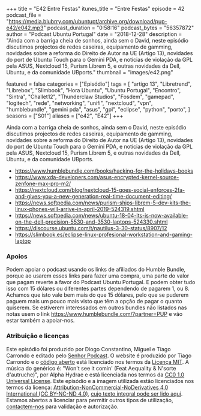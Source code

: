 +++
title = "E42 Entre Festas"
itunes_title = "Entre Festas"
episode = 42
podcast_file = "https://media.blubrry.com/ubuntupt/archive.org/download/pup-e42/e042.mp3"
podcast_duration = "0:58:16"
podcast_bytes = "56357872"
author = "Podcast Ubuntu Portugal"
date = "2018-12-28"
description = "Ainda com a barriga cheia de sonhos, ainda sem o David, neste episódio discutimos projectos de redes caseiras, equipamento de gamming, novidades sobre a reforma do Direito de Autor na UE (Artigo 13), novidades do port de Ubuntu Touch para o Gemini PDA, e notícias de violação da GPL pela ASUS, Nextcloud 15, Purism Librem 5, e outras novidades da Dell, Ubuntu, e da comunidade UBports."
thumbnail = "images/e42.png"

featured = false
categories = ["Episódio"]
tags = [
  "artigo 13",
  "Libretrend",
  "Librebox",
  "Slimbook",
  "Hora Ubuntu",
  "Ubuntu Portugal",
  "Encontro",
  "Sintra",
  "Challet12",
  "Thunderclaw Studios",
  "Fosdem",
  "gamepad",
  "logitech",
  "rede",
  "networking",
  "unifi",
  "nextcloud",
  "vpn",
  "humblebundle",
  "gemini pda",
  "asus",
  "gpl",
  "eclipse",
  "python",
  "porto",
]
seasons = ["S01"]
aliases = ["e42", "E42"]
+++

Ainda com a barriga cheia de sonhos, ainda sem o David, neste episódio discutimos projectos de redes caseiras, equipamento de gamming, novidades sobre a reforma do Direito de Autor na UE (Artigo 13), novidades do port de Ubuntu Touch para o Gemini PDA, e notícias de violação da GPL pela ASUS, Nextcloud 15, Purism Librem 5, e outras novidades da Dell, Ubuntu, e da comunidade UBports.

* https://www.humblebundle.com/books/hacking-for-the-holidays-books
* https://www.xda-developers.com/asus-encrypted-kernel-source-zenfone-max-pro-m2/
* https://nextcloud.com/blog/nextcloud-15-goes-social-enforces-2fa-and-gives-you-a-new-generation-real-time-document-editing/
* https://news.softpedia.com/news/purism-ships-librem-5-dev-kits-the-linux-phones-will-arrive-in-april-2019-524319.shtml
* https://news.softpedia.com/news/ubuntu-18-04-lts-is-now-available-on-the-dell-precision-5530-and-3530-laptops-524330.shtml
* https://discourse.ubuntu.com/t/nautilus-3-30-status/8907/12
* https://slimbook.es/eclipse-linux-profesional-workstation-and-gaming-laptop


### Apoios
Podem apoiar o podcast usando os links de afiliados do Humble Bundle, porque ao usarem esses links para fazer uma compra, uma parte do valor que pagam reverte a favor do Podcast Ubuntu Portugal.
E podem obter tudo isso com 15 dólares ou diferentes partes dependendo de pagarem 1, ou 8.
Achamos que isto vale bem mais do que 15 dólares, pelo que se puderem paguem mais um pouco mais visto que têm a opção de pagar o quanto quiserem.
Se estiverem interessados em outros bundles não listados nas notas usem o link https://www.humblebundle.com/?partner=PUP e vão estar também a apoiar-nos.

### Atribuição e licenças
Este episódio foi produzido por Diogo Constantino, Miguel e Tiago Carrondo e editado pelo [Senhor Podcast](https://senhorpodcast.pt/).
O website é produzido por Tiago Carrondo e o [código aberto](https://gitlab.com/podcastubuntuportugal/website) está licenciado nos termos da [Licença MIT](https://gitlab.com/podcastubuntuportugal/website/main/LICENSE).
A música do genérico é: "Won't see it comin' (Feat Aequality & N'sorte d'autruche)", por Alpha Hydrae e está licenciada nos termos da [CC0 1.0 Universal License](https://creativecommons.org/publicdomain/zero/1.0/).
Este episódio e a imagem utilizada estão licenciados nos termos da licença: [Attribution-NonCommercial-NoDerivatives 4.0 International (CC BY-NC-ND 4.0)](https://creativecommons.org/licenses/by-nc-nd/4.0/), [cujo texto integral pode ser lido aqui](https://creativecommons.org/licenses/by-nc-nd/4.0/legalcode). Estamos abertos a licenciar para permitir outros tipos de utilização, [contactem-nos](https://podcastubuntuportugal.org/contactos) para validação e autorização.

